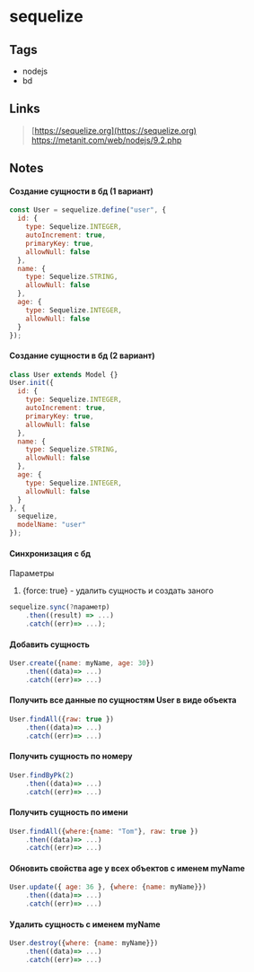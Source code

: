 
# sequelize

## Tags
* nodejs
* bd

## Links
> [https://sequelize.org](https://sequelize.org)
> https://metanit.com/web/nodejs/9.2.php

## Notes

#### Создание сущности в бд (1 вариант) 
```js
const User = sequelize.define("user", {
  id: {
    type: Sequelize.INTEGER,
    autoIncrement: true,
    primaryKey: true,
    allowNull: false
  },
  name: {
    type: Sequelize.STRING,
    allowNull: false
  },
  age: {
    type: Sequelize.INTEGER,
    allowNull: false
  }
});
```

#### Создание сущности в бд (2 вариант)
```js
class User extends Model {}
User.init({
  id: {
    type: Sequelize.INTEGER,
    autoIncrement: true,
    primaryKey: true,
    allowNull: false
  },
  name: {
    type: Sequelize.STRING,
    allowNull: false
  },
  age: {
    type: Sequelize.INTEGER,
    allowNull: false
  }
}, {
  sequelize,
  modelName: "user"
});
```

####  Синхронизация с бд
Параметры
1) {force: true} - удалить сущность и создать заного
```js
sequelize.sync(?параметр)
	.then((result) => ...)
	.catch((err)=> ...);
```
#### Добавить сущность
```js
User.create({name: myName, age: 30})
	.then((data)=> ...)
	.catch((err)=> ...)
```

#### Получить все данные по сущностям User в виде объекта
```js
User.findAll({raw: true })
	.then((data)=> ...)
	.catch((err)=> ...)
```

#### Получить сущность по номеру
```js
User.findByPk(2)
	.then((data)=> ...)
	.catch((err)=> ...)
```

#### Получить сущность по имени
```js
User.findAll({where:{name: "Tom"}, raw: true })
	.then((data)=> ...)
	.catch((err)=> ...)
```

####  Обновить свойства age у всех объектов с именем myName
```js
User.update({ age: 36 }, {where: {name: myName}})
	.then((data)=> ...)
	.catch((err)=> ...)
```

#### Удалить сущность c именем myName
```js
User.destroy({where: {name: myName}})
	.then((data)=> ...)
	.catch((err)=> ...)
```
<!--stackedit_data:
eyJoaXN0b3J5IjpbLTE1MzE0NTA4NTksLTE0MzIzMjEwNDddfQ
==
-->